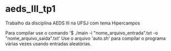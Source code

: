 # aeds_III_tp1
Trabalho da disciplina AEDS III na UFSJ com tema Hipercampos 


Para compilar use o comando '$ ./main -i "nome_arquivo_entrada".txt -o "nome_arquivo_saida".txt'
Use o arquivo 'auto.sh' para compilar o programa várias vezes usando entradas aleatórias.
